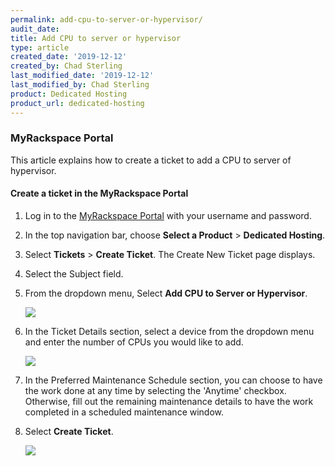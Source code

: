 ```yaml
---
permalink: add-cpu-to-server-or-hypervisor/
audit_date:
title: Add CPU to server or hypervisor 
type: article
created_date: '2019-12-12'
created_by: Chad Sterling
last_modified_date: '2019-12-12'
last_modified_by: Chad Sterling
product: Dedicated Hosting
product_url: dedicated-hosting
---
```


### MyRackspace Portal 

This article explains how to create a ticket to add a CPU to server of hypervisor.  

#### Create a ticket in the MyRackspace Portal

1. Log in to the [MyRackspace Portal](https://login.rackspace.com/login) with your username and password.

2. In the top navigation bar, choose **Select a Product** > **Dedicated Hosting**.

3. Select **Tickets** > **Create Ticket**. The Create New Ticket page displays. 

4. Select the Subject field.

5. From the dropdown menu, Select **Add CPU to Server or Hypervisor**. 

    <img src="{% asset_path dedicated-hosting/add-cpu-to-server-or-hypervisor/hypervisor1.png %}" />

6. In the Ticket Details section, select a device from the dropdown menu and enter the number of CPUs you would like to add. 

    <img src="{% asset_path dedicated-hosting/add-cpu-to-server-or-hypervisor/hypervisor2.png %}" />

7. In the Preferred Maintenance Schedule section, you can choose to have the work done at any time by selecting the 'Anytime' checkbox.  Otherwise, fill out the remaining maintenance details to have the work completed in a scheduled maintenance window.

8. Select **Create Ticket**.

    <img src="{% asset_path dedicated-hosting/add-cpu-to-server-or-hypervisor/hypervisor3.png %}" />




